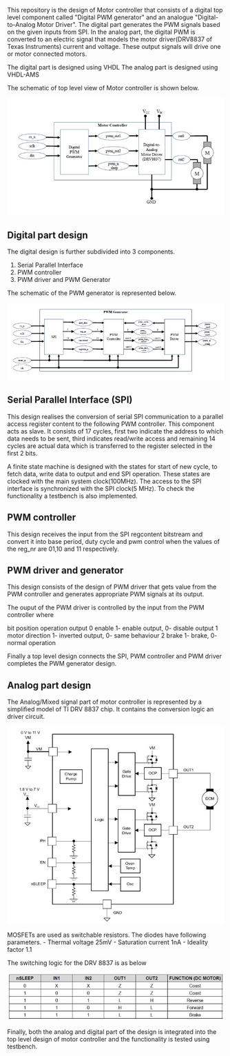 
This repository is the design of Motor controller that consists of a digital top level component called "Digital PWM generator" and an analogue "Digital-to-Analog Motor Driver". The digital part generates the PWM signals based on the given inputs from SPI. In the analog part, the digital PWM is converted to an electric signal that models the motor driver(DRV8837 of Texas Instruments) current and voltage. These output signals will drive one or motor connected motors. 

The digital part is designed using VHDL
The analog part is designed using VHDL-AMS

The schematic of top level view of Motor controller is shown below.

![](motor_controller.jpg)

Digital part design
--------------------
The digital design is further subdivided into 3 components.

1. Serial Parallel Interface
2. PWM controller
3. PWM driver and PWM Generator

The schematic of the PWM generator is represented below.

![](PWM_generator.jpg)

Serial Parallel Interface (SPI)
-------------------------------
This design realises the conversion of serial SPI communication to a parallel access register content to the following PWM controller. This component acts as slave. It consists of 17 cycles, first two indicate the address to which data needs to be sent, third indicates read/write access and remaining 14 cycles are actual data which is transferred to the register selected in the first 2 bits.

A finite state machine is designed with the states for start of new cycle, to fetch data, write data to output and end SPI operation. These states are clocked with the main system clock(100MHz). The access to the SPI interface is synchronized with the SPI clock(5 MHz). To check the functionality a testbench is also implemented.

PWM controller
--------------
This design receives the input from the SPI regcontent bitstream and convert it into base period, duty cycle and pwm control when the values of the reg_nr are 01,10 and 11 respectively. 

PWM driver and generator
------------------------
This design consists of the design of PWM driver that gets value from the PWM controller and generates appropriate PWM signals at its output. 

The ouput of the PWM driver is controlled by the input from the PWM controller where 

bit position	operation	output
0		enable		1- enable output, 0- disable output
1		motor direction	1- inverted output, 0- same behaviour
2		brake		1- brake, 0- normal operation

Finally a top level design connects the SPI, PWM controller and PWM driver completes the PWM generator design. 

Analog part design
------------------
The Analog/Mixed signal part of motor controller is represented by a simplified model of TI DRV 8837 chip. It contains the conversion logic an driver circuit.

![](DRV8837.jpg)

MOSFETs are used as switchable resistors.
The diodes have following parameters.
	- Thermal voltage 25mV
	- Saturation current 1nA
	- Ideality factor 1.1

The switching logic for the DRV 8837 is as below

![](switching_logic.jpg)

Finally, both the analog and digital part of the design is integrated into the top level design of motor controller and the functionality is tested using testbench.









